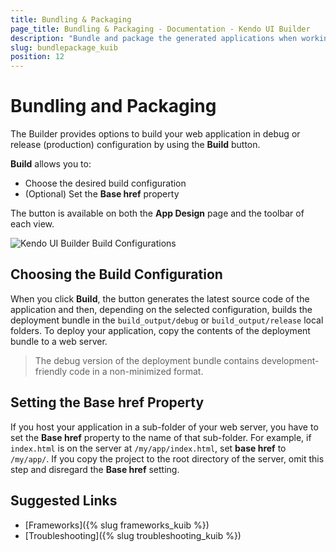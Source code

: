 ```yaml
---
title: Bundling & Packaging
page_title: Bundling & Packaging - Documentation - Kendo UI Builder
description: "Bundle and package the generated applications when working with the Kendo UI Builder tool for creating and managing Angular and AngularJS-based web applications."
slug: bundlepackage_kuib
position: 12
---
```


# Bundling and Packaging

The Builder provides options to build your web application in debug or release (production) configuration by using the **Build** button.

**Build** allows you to:
* Choose the desired build configuration
* (Optional) Set the **Base href** property

The button is available on both the **App Design** page and the toolbar of each view.

<img src="../images/kuib-build-configurations.png" class="img-responsive" alt="Kendo UI Builder Build Configurations"/>

## Choosing the Build Configuration

When you click **Build**, the button generates the latest source code of the application and then, depending on the selected configuration, builds the deployment bundle in the `build_output/debug` or `build_output/release` local folders. To deploy your application, copy the contents of the deployment bundle to a web server.

> The debug version of the deployment bundle contains development-friendly code in a non-minimized format.

## Setting the Base href Property

If you host your application in a sub-folder of your web server, you have to set the **Base href** property to the name of that sub-folder. For example, if `index.html` is on the server at `/my/app/index.html`, set **base href** to `/my/app/`. If you copy the project to the root directory of the server, omit this step and disregard the **Base href** setting.

## Suggested Links

* [Frameworks]({% slug frameworks_kuib %})
* [Troubleshooting]({% slug troubleshooting_kuib %})
